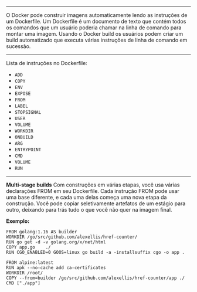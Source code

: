 ***
O Docker pode construir imagens automaticamente lendo as instruções de um Dockerfile. 
Um Dockerfile é um documento de texto que contém todos os comandos que um usuário poderia chamar na linha de comando para montar uma imagem. 
Usando o Docker build os usuários podem criar um build automatizado que executa várias instruções de linha de comando em sucessão.

***
Lista de instruções no Dockerfile:

-   `ADD`
-   `COPY`
-   `ENV`
-   `EXPOSE`
-   `FROM`
-   `LABEL`
-   `STOPSIGNAL`
-   `USER`
-   `VOLUME`
-   `WORKDIR`
-   `ONBUILD`
-   `ARG`
-   `ENTRYPOINT`
-   `CMD`
-   `VOLUME`
-   `RUN`

***
**Multi-stage builds** 
Com construções em várias etapas, você usa várias declarações FROM em seu Dockerfile. Cada instrução FROM pode usar uma base diferente, e cada uma delas começa uma nova etapa da construção. Você pode copiar seletivamente artefatos de um estágio para outro, deixando para trás tudo o que você não quer na imagem final.

**Exemplo:**

```
FROM golang:1.16 AS builder
WORKDIR /go/src/github.com/alexellis/href-counter/
RUN go get -d -v golang.org/x/net/html  
COPY app.go    ./
RUN CGO_ENABLED=0 GOOS=linux go build -a -installsuffix cgo -o app .

FROM alpine:latest  
RUN apk --no-cache add ca-certificates
WORKDIR /root/
COPY --from=builder /go/src/github.com/alexellis/href-counter/app ./
CMD ["./app"]
```


